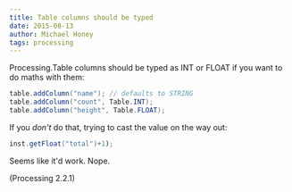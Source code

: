 ```yaml
---
title: Table columns should be typed
date: 2015-08-13
author: Michael Honey
tags: processing
---
```


Processing.Table columns should be typed as INT or FLOAT if you want to do maths with them:

```java
table.addColumn("name"); // defaults to STRING
table.addColumn("count", Table.INT);
table.addColumn("height", Table.FLOAT);
```

If you _don't_ do that, trying to cast the value on the way out:

```java
inst.getFloat("total")+1);
```

Seems like it'd work. Nope.

(Processing 2.2.1)
